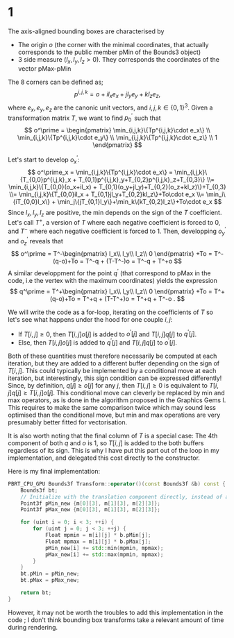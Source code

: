 # 1

The axis-aligned bounding boxes are characterised by
- The origin $o$ (the corner with the minimal coordinates, that actually corresponds to the public member pMin of the Bounds3 object)
- 3 side measure ($l_x, l_y, l_z>0$). They corresponds the coordinates of the vector pMax-pMin

The 8 corners can be defined as;
$$
p^{i,j,k} = o + i l_x e_x + jl_y e_y + kl_z e_z,
$$
where $e_x,e_y,e_z$ are the canonic unit vectors, and $i,j,k\in\{0,1\}^3$.
Given a transformation matrix $T$, we want to find $p^{\prime}_0$ such that
$$
o^\prime = \begin{pmatrix}
\min_{i,j,k}\{Tp^{i,j,k}\cdot e_x\} \\
\min_{i,j,k}\{Tp^{i,j,k}\cdot e_y\} \\
\min_{i,j,k}\{Tp^{i,j,k}\cdot e_z\} \\
1
\end{pmatrix}
$$

Let's start to develop $o^\prime_x$:
$$
o^\prime_x = \min_{i,j,k}\{Tp^{i,j,k}\cdot e_x\} = \min_{i,j,k}\{T_{0,0}p^{i,j,k}_x + T_{0,1}p^{i,j,k}_y+T_{0,2}p^{i,j,k}_z+T_{0,3}\} \\=
\min_{i,j,k}\{T_{0,0}(o_x+il_x) + T_{0,1}(o_y+jl_y)+T_{0,2}(o_z+kl_z)\}+T_{0,3} \\=
\min_{i,j,k}\{T_{0,0}il_x + T_{0,1}jl_y+T_{0,2}kl_z\}+To\cdot e_x \\=
\min_i\{iT_{0,0}l_x\} + \min_j\{jT_{0,1}l_y\}+\min_k\{kT_{0,2}l_z\}+To\cdot e_x
$$
Since $l_x,l_y,l_z$ are positive, the min depends on the sign of the $T$ coefficient. Let's call $T^+$, a version of $T$ where each negative coefficient is forced to $0$, and $T^-$ where each negative coefficient is forced to 1. Then, developping $o^\prime_y$ and $o^\prime_z$ reveals that
$$
o^\prime = T^-\begin{pmatrix}
l_x\\
l_y\\
l_z\\
0
\end{pmatrix}
+To =
T^-(q-o)+To = T^-q + (T-T^-)o = T^-q + T^+o
$$
A similar developpment for the point $q^\prime$ (that correspond to pMax in the code, i.e the vertex with the maximum coordinates) yields the expression
$$
q^\prime = T^+\begin{pmatrix}
l_x\\
l_y\\
l_z\\
0
\end{pmatrix}
+To = 
T^+(q-o)+To = T^+q + (T-T^+)o = T^+q + T^-o .
$$

We will write the code as a for-loop, iterating on the coefficients of $T$ so let's see what happens under the hood for one couple $i,j$:
- If $T[i,j] \geq 0$, then $T[i,j]o[j]$ is added to $o^\prime[j]$ and $T[i,j]q[j]$ to $q^\prime[j]$.
- Else, then $T[i,j]o[j]$ is added to $q^\prime[j]$ and $T[i,j]q[j]$ to $o^\prime[j]$.

Both of these quantities must therefore necessarily be computed at each iteration, but they are added to a different buffer depending on the sign of $T[i,j]$. This could typically be implemented by a conditional move at each iteration, but interestingly, this sign condition can be expressed differently! Since, by definition, $q[j]\geq o[j]$ for any $j$, then $T[i,j] \geq 0$ is equivalent to $T[i,j]q[j]\geq T[i,j]o[j]$. This conditional move can cleverly be replaced by min and max operators, as is done in the algorithm proposed in the Graphics Gems I. This requires to make the same comparison twice which may sound less optimised than the conditional move, but min and max operations are very presumably better fitted for vectorisation.

It is also worth noting that the final column of $T$ is a special case: The 4th component of both $q$ and $o$ is 1, so $T[i,j]$ is added to the both buffers regardless of its sign. This is why I have put this part out of the loop in my implementation, and delegated this cost directly to the constructor.

Here is my final implementation:
```c++
PBRT_CPU_GPU Bounds3f Transform::operator()(const Bounds3f &b) const {
    Bounds3f bt;
    // Initialize with the translation component directly, instead of adding at the end.
    Point3f pMin_new {m[0][3], m[1][3], m[2][3]};
    Point3f pMax_new {m[0][3], m[1][3], m[2][3]};

    for (uint i = 0; i < 3; ++i) {
        for (uint j = 0; j < 3; ++j) {
            Float mpmin = m[i][j] * b.pMin[j];
            Float mpmax = m[i][j] * b.pMax[j];
            pMin_new[i] += std::min(mpmin, mpmax);
            pMax_new[i] += std::max(mpmin, mpmax);
        }
    }
    bt.pMin = pMin_new;
    bt.pMax = pMax_new;

    return bt;
}
```

However, it may not be worth the troubles to add this implementation in the code ; I don't think bounding box transforms take a relevant amount of time during rendering.